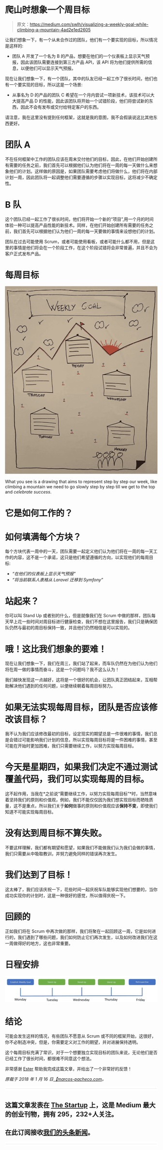# 爬山时想象一个周目标

> 原文：<https://medium.com/swlh/visualizing-a-weekly-goal-while-climbing-a-mountain-4ad2e1ed2605>

让我们想象一下，有一个从未合作过的团队，他们有一个要实现的目标，所以情况是这样的:

*   团队 A 开发了一个名为 B 的产品，想要在他们的一个仪表板上显示天气预报，因此该团队需要连接到第三方产品 API，该 API 将为他们提供所需的信息，以便他们可以显示天气预报。

现在让我们想象一下，有一个团队，其中的队友已经一起工作了很长时间，他们也有一个要实现的目标，所以这是一个场景:

*   从事名为 D 的产品的团队 C 希望在一个月内尝试一项新技术，该技术可以大大提高产品 D 的性能，因此该团队将开始一个试错阶段，他们将尝试新的东西，因此不会有发布或交付给特定客户的东西。

请注意，我在这里没有提到任何框架，这就是我的意图，我不会假装说这比其他东西更好。

# 团队 A

不在任何框架中工作的团队应该在周末交付他们的目标，因此，在他们开始创建所有需要的任务之前，我们首先可以根据他们认为他们将在一周的每一天做什么来想象他们的计划。这样做的原因是，如果团队需要考虑他们将做什么，他们将在内部计划一周，因此团队将一起调整他们需要遵循的步骤以实现目标，这将减少不确定性。

# B 队

这个团队已经一起工作了很长时间，他们将开始一个新的“项目”,用一个月的时间体验一种可以提高产品性能的新技术。同样，在他们开始创建所有需要的任务之前，我们首先可以根据他们认为他们一周的每一天要做的事情来设想他们的计划。

团队在过去可能使用 Scrum，或者可能使用看板，或者可能什么都不用，但是这里的事情是他们将会在一个阶段工作，在这个阶段试错将会非常普遍，并且不会为客户正式发布产品。

# 每周目标

![](img/2471500539124fe41898d832edf4dddf.png)

What you see is a drawing that aims to represent step by step our week, like climbing a mountain we need to go slowly step by step till we get to the top and *celebrate success*.

# 它是如何工作的？

# 如何填满每个方块？

每个方块代表一周中的一天，团队需要一起定义他们认为他们将在一周的每一天工作的内容，这不是一个承诺，这只是他们希望遵循的方向，以实现他们的每周目标:

*   *“在他们的仪表板上显示天气预报”*
*   *“将当前联系人表格从 Laravel 迁移到 Symfony”*

# 站起来？

你可以叫 Stand Up 或者别的什么，但是就像我们在 Scrum 中做的那样，团队每天早上花一些时间对周目标进行健康检查，我们不想在这里报告，我们只是确保团队仍然与最初的周目标保持一致，并且他们仍然相信是可以实现的。

# 哦！这比我们想象的要难！

现在让我们想象一下，我们在周三，我们站了起来，而车队仍然在为他们认为他们将在周一做的事情而奋斗，这是一个问题吗？我不这么认为！

我们越快发现这一点越好，这将是一个很好的机会，让团队真正团结起来，互相帮助解决他们遇到的任何问题，以便继续朝着每周目标努力。

# 如果无法实现每周目标，团队是否应该修改该目标？

我不认为我们应该修改最初的目标，设定现实的期望总是一件很难的事情，我们总是会错过可能影响我们计划的信息，所以实现每周目标将是一件困难的事情，甚至可能在开始时更加困难，我们只需要继续工作，以努力实现每周目标。

# 今天是星期四，如果我们决定不通过测试覆盖代码，我们可以实现每周的目标。

这不起作用，当我在*之前说“需要继续工作，以努力实现每周目标”*时，当然意味着坚持我们的原则和价值观，例如，我们不能仅仅因为我们想实现目标而牺牲质量，这不是重点，所以我们关于**如何**做事的原则和价值观应该**保持不变**，即使我们知道不可能实现每周目标。

# 没有达到周目标不算失败。

不要这样理解，我们都有期望和愿望，如果我们不能做我们认为我们会做的事情，我们只需要从中吸取教训，并努力避免同样的错误再次发生。

# 我们达到了目标！

这太棒了，我们应该庆祝一下，花些时间一起庆祝车队能够实现他们想要的，当你成功实现你的计划时，这是一种很好的感觉，所以值得庆祝一下。

# 回顾的

正如我们将在 Scrum 中再次做的那样，我们将聚在一起回顾这一周，它是如何进行的，我们遇到了哪些问题，我们如何防止它们再次发生，以及如何改进我们在这一周做得好的地方，这也非常重要。

# 日程安排

![](img/404b4c395a7871a1986dfc9e70f7e024.png)

# 结论

可能会发生这样的情况，有些团队不愿意从 Scrum 或不同的框架开始，这很好，你不必制造冲突，但是，你需要定义对工作的期望，并对进展保持透明。

这个每周目标充满了常识，对于一个想要独立实现目标的团队来说，无论他们是否已经工作了很长时间，都很难不同意这个想法。

非常感谢 [Ester](https://www.linkedin.com/in/estercobo/) 帮助我完成这篇文章，并给出了一个非常好的反馈！

*原载于 2018 年 1 月 16 日*[*【marcos-pacheco.com*](http://marcos-pacheco.com/visualizing-a-weekly-goal-while-climbing-a-mountain/)*。*

![](img/731acf26f5d44fdc58d99a6388fe935d.png)

## 这篇文章发表在 [The Startup](https://medium.com/swlh) 上，这是 Medium 最大的创业刊物，拥有 295，232+人关注。

## 在此订阅接收[我们的头条新闻](http://growthsupply.com/the-startup-newsletter/)。

![](img/731acf26f5d44fdc58d99a6388fe935d.png)